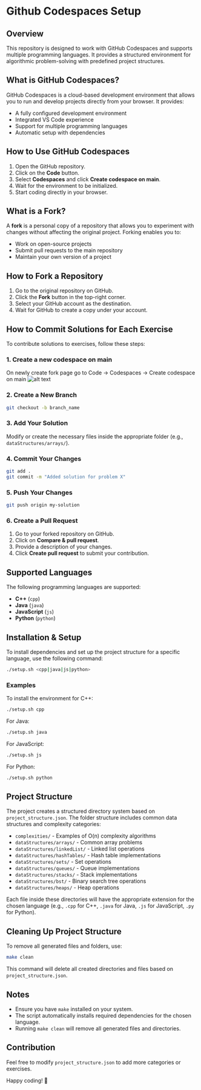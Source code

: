 # Github Codespaces Setup

## Overview
This repository is designed to work with GitHub Codespaces and supports multiple programming languages. It provides a structured environment for algorithmic problem-solving with predefined project structures.

## What is GitHub Codespaces?
GitHub Codespaces is a cloud-based development environment that allows you to run and develop projects directly from your browser. It provides:
- A fully configured development environment
- Integrated VS Code experience
- Support for multiple programming languages
- Automatic setup with dependencies

## How to Use GitHub Codespaces
1. Open the GitHub repository.
2. Click on the **Code** button.
3. Select **Codespaces** and click **Create codespace on main**.
4. Wait for the environment to be initialized.
5. Start coding directly in your browser.

## What is a Fork?
A **fork** is a personal copy of a repository that allows you to experiment with changes without affecting the original project. Forking enables you to:
- Work on open-source projects
- Submit pull requests to the main repository
- Maintain your own version of a project

## How to Fork a Repository
1. Go to the original repository on GitHub.
2. Click the **Fork** button in the top-right corner.
3. Select your GitHub account as the destination.
4. Wait for GitHub to create a copy under your account.

## How to Commit Solutions for Each Exercise
To contribute solutions to exercises, follow these steps:

### 1. Create a new codespace on main
On newly create fork page go to Code -> Codespaces -> Create codespace on main
![alt text](image.png)

### 2. Create a New Branch
```sh
git checkout -b branch_name
```

### 3. Add Your Solution
Modify or create the necessary files inside the appropriate folder (e.g., `dataStructures/arrays/`).

### 4. Commit Your Changes
```sh
git add .
git commit -m "Added solution for problem X"
```

### 5. Push Your Changes
```sh
git push origin my-solution
```

### 6. Create a Pull Request
1. Go to your forked repository on GitHub.
2. Click on **Compare & pull request**.
3. Provide a description of your changes.
4. Click **Create pull request** to submit your contribution.

## Supported Languages
The following programming languages are supported:
- **C++** (`cpp`)
- **Java** (`java`)
- **JavaScript** (`js`)
- **Python** (`python`)

## Installation & Setup
To install dependencies and set up the project structure for a specific language, use the following command:

```sh
./setup.sh <cpp|java|js|python>
```

### Examples
To install the environment for C++:
```sh
./setup.sh cpp
```
For Java:
```sh
./setup.sh java
```
For JavaScript:
```sh
./setup.sh js
```
For Python:
```sh
./setup.sh python
```


## Project Structure
The project creates a structured directory system based on `project_structure.json`. The folder structure includes common data structures and complexity categories:
- `complexities/` - Examples of O(n) complexity algorithms
- `dataStructures/arrays/` - Common array problems
- `dataStructures/linkedList/` - Linked list operations
- `dataStructures/hashTables/` - Hash table implementations
- `dataStructures/sets/` - Set operations
- `dataStructures/queues/` - Queue implementations
- `dataStructures/stacks/` - Stack implementations
- `dataStructures/bst/` - Binary search tree operations
- `dataStructures/heaps/` - Heap operations

Each file inside these directories will have the appropriate extension for the chosen language (e.g., `.cpp` for C++, `.java` for Java, `.js` for JavaScript, `.py` for Python).

## Cleaning Up Project Structure
To remove all generated files and folders, use:

```sh
make clean
```

This command will delete all created directories and files based on `project_structure.json`.

## Notes
- Ensure you have `make` installed on your system.
- The script automatically installs required dependencies for the chosen language.
- Running `make clean` will remove all generated files and directories.

## Contribution
Feel free to modify `project_structure.json` to add more categories or exercises.

Happy coding! 🚀

